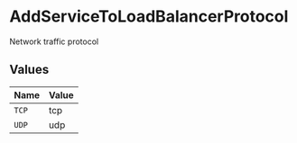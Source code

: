 # AddServiceToLoadBalancerProtocol

Network traffic protocol


## Values

| Name  | Value |
| ----- | ----- |
| `TCP` | tcp   |
| `UDP` | udp   |
